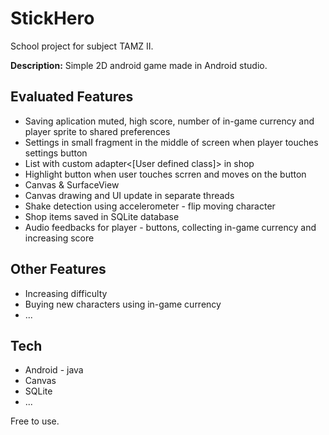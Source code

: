 # StickHero
School project for subject TAMZ II.  
  
**Description:** Simple 2D android game made in Android studio.

## Evaluated Features
* Saving aplication muted, high score, number of in-game currency and player sprite to shared preferences
* Settings in small fragment in the middle of screen when player touches settings button
* List with custom adapter<[User defined class]> in shop
* Highlight button when user touches scrren and moves on the button
* Canvas & SurfaceView
* Canvas drawing and UI update in separate threads
* Shake detection using accelerometer - flip moving character
* Shop items saved in SQLite database
* Audio feedbacks for player - buttons, collecting in-game currency and increasing score

## Other Features
* Increasing difficulty
* Buying new characters using in-game currency
* ...

## Tech
* Android - java
* Canvas
* SQLite
* ...

Free to use.
